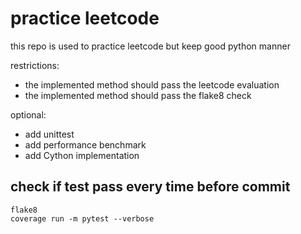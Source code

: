 # practice leetcode

this repo is used to practice leetcode but keep good python manner

restrictions:
- the implemented method should pass the leetcode evaluation
- the implemented method should pass the flake8 check

optional:
- add unittest
- add performance benchmark
- add Cython implementation


## check if test pass every time before commit
```
flake8
coverage run -m pytest --verbose
```
